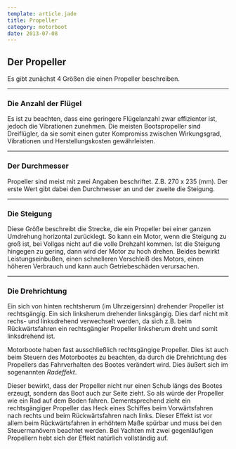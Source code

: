 ```yaml
---
template: article.jade
title: Propeller
category: motorboot
date: 2013-07-08
---
```


## Der Propeller

Es gibt zunächst 4 Größen die einen Propeller beschreiben.

---

### Die Anzahl der Flügel

Es ist zu beachten, dass eine geringere Flügelanzahl zwar effizienter ist, jedoch die Vibrationen zunehmen.
Die meisten Bootspropeller sind Dreiflügler, da sie somit einen guter Kompromiss zwischen Wirkungsgrad,
Vibrationen und Herstellungskosten gewährleisten.

---

### Der Durchmesser

Propeller sind meist mit zwei Angaben beschriftet. Z.B. 270 x 235 (mm).
Der erste Wert gibt dabei den Durchmesser an und der zweite die Steigung.

---

### Die Steigung

Diese Größe beschreibt die Strecke, die ein Propeller bei einer ganzen Umdrehung horizontal zurücklegt.
So kann ein Motor, wenn die Steigung zu groß ist, bei Vollgas nicht auf die volle Drehzahl kommen.
Ist die Steigung hingegen zu gering, dann wird der Motor zu hoch drehen. Beides bewirkt Leistungseinbußen,
einen schnelleren Verschleiß des Motors, einen höheren Verbrauch und kann auch Getriebeschäden verursachen.

---

### Die Drehrichtung

Ein sich von hinten rechtsherum (im Uhrzeigersinn) drehender Propeller ist rechtsgängig. Ein sich linksherum
drehender linksgängig.
Dies darf nicht mit rechs- und linksdrehend verwechselt werden, da sich z.B. beim Rückwärtsfahren
ein rechtsgängier Propeller linksherum dreht und somit linksdrehend ist.

Motorboote haben fast ausschließlich rechtsgängige Propeller. Dies ist auch beim Steuern des Motorbootes zu
beachten,
da durch die Drehrichtung des Propellers das Fahrverhalten des Bootes verändert wird.
Dies äußert sich im sogenannten _Radeffekt_.

Dieser bewirkt, dass der Propeller nicht nur einen Schub längs des Bootes erzeugt, sondern das Boot auch zur Seite
zieht. So als würde der Propeller wie ein Rad auf dem Boden fahren.
Dementsprechend zieht ein rechtsgängiger Propeller das Heck eines Schiffes beim Vorwärtsfahren nach rechts und
beim Rückwärtsfahren nach links. Dieser Effekt ist vor allem beim Rückwärtsfahren in erhöhtem Maße spürbar und muss
bei den Steuermanövern beachtet werden.
Bei Yachten mit zwei gegenläufigen Propellern hebt sich der Effekt natürlich vollständig auf.
